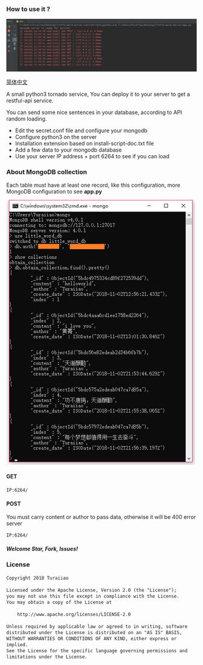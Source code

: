 ### How to use it ?

![](https://github.com/Turaiiao/little_word_server/blob/master/20181102220331.png)

[简体中文](https://github.com/Turaiiao/little_word_server/blob/master/README-CN.md)

A small python3 tornado service, You can deploy it to your server to get a restful-api service.

You can send some nice sentences in your database, according to API random loading.

- Edit the secret.conf file and configure your mongodb
- Configure python3 on the server
- Installation extension based on install-script-doc.txt file
- Add a few data to your mongodb database
- Use your server IP address + port 6264 to see if you can load

### About MongoDB collection

Each table must have at least one record, like this configuration, more MongoDB configuration to see **app.py**

![](https://github.com/Turaiiao/little_word_server/blob/master/20181102224119.png)

#### GET
```
IP:6264/
```

#### POST
You must carry content or author to pass data, otherwise it will be 400 error server
```
IP:6264/
```

##### Welcome Star, Fork, Issues!

### License
```
Copyright 2018 Turaiiao

Licensed under the Apache License, Version 2.0 (the "License");
you may not use this file except in compliance with the License.
You may obtain a copy of the License at

    http://www.apache.org/licenses/LICENSE-2.0

Unless required by applicable law or agreed to in writing, software
distributed under the License is distributed on an "AS IS" BASIS,
WITHOUT WARRANTIES OR CONDITIONS OF ANY KIND, either express or implied.
See the License for the specific language governing permissions and
limitations under the License.
```
